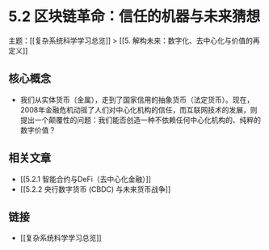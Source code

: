 # 5.2 区块链革命：信任的机器与未来猜想

主题：[[复杂系统科学学习总览]] > [[5. 解构未来：数字化、去中心化与价值的再定义]]

## 核心概念

- 我们从实体货币（金属），走到了国家信用的抽象货币（法定货币）。现在，2008年金融危机动摇了人们对中心化机构的信任，而互联网技术的发展，则提出一个颠覆性的问题：我们能否创造一种不依赖任何中心化机构的、纯粹的数字价值？

## 相关文章

- [[5.2.1 智能合约与DeFi（去中心化金融）]]
- [[5.2.2 央行数字货币 (CBDC) 与未来货币战争]]

## 链接

- [[复杂系统科学学习总览]]
